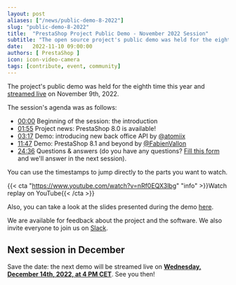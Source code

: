 ```yaml
---
layout: post
aliases: ["/news/public-demo-8-2022"]
slug: "public-demo-8-2022"
title:  "PrestaShop Project Public Demo - November 2022 Session"
subtitle: "The open source project's public demo was held for the eighth time this year"
date:   2022-11-10 09:00:00
authors: [ PrestaShop ]
icon: icon-video-camera
tags: [contribute, event, community]
---
```


The project's public demo was held for the eighth time this year and [streamed live](https://www.youtube.com/watch?v=nRf0EQX3lbg) on November 9th, 2022.

The session's agenda was as follows:

- [00:00](https://www.youtube.com/watch?v=nRf0EQX3lbg) Beginning of the session: the introduction
- [01:55](https://youtu.be/nRf0EQX3lbg?t=114) Project news: PrestaShop 8.0 is available!
- [03:17](https://youtu.be/nRf0EQX3lbg?t=197) Demo: introducing new back office API by [@atomiix](https://github.com/atomiix)
- [11:47](https://youtu.be/nRf0EQX3lbg?t=707) Demo: PrestaShop 8.1 and beyond by [@FabienVallon](https://github.com/FabienVallon)
- [24:36](https://youtu.be/nRf0EQX3lbg?t=1476) Questions & answers (do you have any questions? [Fill this form](https://forms.gle/FWazuZnXBtFPauFZ7) and we'll answer in the next session).

You can use the timestamps to jump directly to the parts you want to watch.

{{< cta "https://www.youtube.com/watch?v=nRf0EQX3lbg" "info" >}}Watch replay on YouTube{{< /cta >}}

Also, you can take a look at the slides presented during the demo [here](https://docs.google.com/presentation/d/1tb-quO-_gwaelkersNz6Jb4X4EnakSNkqkhQQkE6wqE/edit?usp=sharing).

We are available for feedback about the project and the software. We also invite everyone to join us on [Slack](https://www.prestashop-project.org/slack/).

## Next session in December

Save the date: the next demo will be streamed live on [**Wednesday, December 14th, 2022, at 4 PM CET**](https://www.youtube.com/watch?v=yN4k2-3onCA). See you then!
